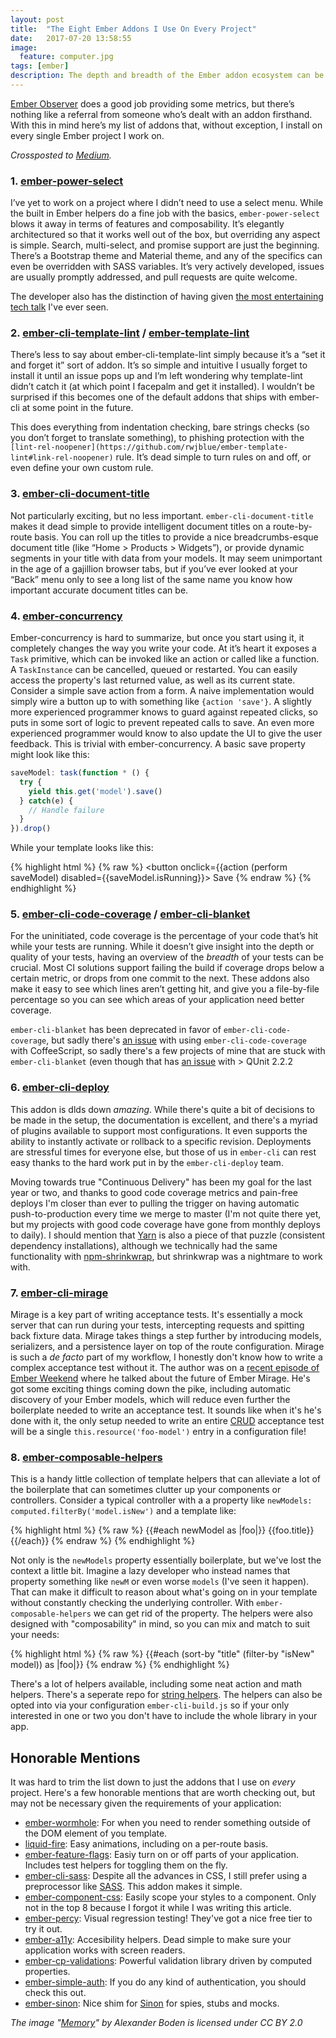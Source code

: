 ```yaml
---
layout: post
title:  "The Eight Ember Addons I Use On Every Project"
date:   2017-07-20 13:58:55
image:
  feature: computer.jpg
tags: [ember]
description: The depth and breadth of the Ember addon ecosystem can be overwhelming to novice developers. Installing a new addon can feel like a gamble, since you often don’t know what the pitfalls are until after you’ve lived with it in your codebase for a while.
---
```


[Ember Observer](https://emberobserver.com/) does a good job providing some metrics, but there’s nothing like a referral from someone who’s dealt with an addon firsthand. With this in mind here’s my list of addons that, without exception, I install on every single Ember project I work on.

_Crossposted to [Medium](https://medium.com/@lukedeniston/the-eight-ember-addons-i-use-on-every-project-8393bea3c96f)._

### 1. [ember-power-select](http://www.ember-power-select.com/)

I’ve yet to work on a project where I didn’t need to use a select menu. While the built in Ember helpers do a fine job with the basics, `ember-power-select` blows it away in terms of features and composability. It’s elegantly architectured so that it works well out of the box, but overriding any aspect is simple. Search, multi-select, and promise support are just the beginning. There’s a Bootstrap theme and Material theme, and any of the specifics can even be overridden with SASS variables. It’s very actively developed, issues are usually promptly addressed, and pull requests are quite welcome.

The developer also has the distinction of having given [the most entertaining tech talk](https://www.youtube.com/watch?v=MpFudGJn2J0) I've ever seen.

### 2. [ember-cli-template-lint](https://github.com/rwjblue/ember-cli-template-lint) / [ember-template-lint](https://github.com/rwjblue/ember-template-lint)

There’s less to say about ember-cli-template-lint simply because it’s a “set it and forget it” sort of addon. It’s so simple and intuitive I usually forget to install it until an issue pops up and I’m left wondering why template-lint didn’t catch it (at which point I facepalm and get it installed). I wouldn’t be surprised if this becomes one of the default addons that ships with ember-cli at some point in the future.

This does everything from indentation checking, bare strings checks (so you don’t forget to translate something), to phishing protection with the `[lint-rel-noopener](https://github.com/rwjblue/ember-template-lint#link-rel-noopener)` rule. It’s dead simple to turn rules on and off, or even define your own custom rule.

### 3. [ember-cli-document-title](https://github.com/kimroen/ember-cli-document-title)

Not particularly exciting, but no less important. `ember-cli-document-title` makes it dead simple to provide intelligent document titles on a route-by-route basis. You can roll up the titles to provide a nice breadcrumbs-esque document title (like “Home > Products > Widgets”), or provide dynamic segments in your title with data from your models. It may seem unimportant in the age of a gajillion browser tabs, but if you’ve ever looked at your “Back” menu only to see a long list of the same name you know how important accurate document titles can be.

### 4. [ember-concurrency](https://ember-concurrency.com)

Ember-concurrency is hard to summarize, but once you start using it, it completely changes the way you write your code. At it’s heart it exposes a `Task` primitive, which can be invoked like an action or called like a function. A `TaskInstance` can be cancelled, queued or restarted. You can easily access the property's last returned value, as well as its current state.
Consider a simple save action from a form. A naive implementation would simply wire a button up to with something like `{action 'save'}`. A slightly more experienced programmer knows to guard against repeated clicks, so puts in some sort of logic to prevent repeated calls to save. An even more experienced programmer would know to also update the UI to give the user feedback. This is trivial with ember-concurrency. A basic save property might look like this:

```javascript
saveModel: task(function * () {
  try {
    yield this.get('model').save()
  } catch(e) {
    // Handle failure
  }  
}).drop()
```

While your template looks like this:

{% highlight html %}
{% raw %}
<button onclick={{action (perform saveModel) disabled={{saveModel.isRunning}}>
  Save
</button>
{% endraw %}
{% endhighlight %}

### 5. [ember-cli-code-coverage](https://github.com/kategengler/ember-cli-code-coverage) / [ember-cli-blanket](https://github.com/sglanzer/ember-cli-blanket)

For the uninitiated, code coverage is the percentage of your code that’s hit while your tests are running. While it doesn’t give insight into the depth or quality of your tests, having an overview of the _breadth_ of your tests can be crucial. Most CI solutions support failing the build if coverage drops below a certain metric, or drops from one commit to the next. These addons also make it easy to see which lines aren’t getting hit, and give you a file-by-file percentage so you can see which areas of your application need better coverage.

`ember-cli-blanket` has been deprecated in favor of `ember-cli-code-coverage`, but sadly there's [an issue](https://github.com/kategengler/ember-cli-code-coverage/issues/55) with using `ember-cli-code-coverage` with CoffeeScript, so sadly there's a few projects of mine that are stuck with `ember-cli-blanket` (even though that has [an issue](https://github.com/sglanzer/ember-cli-blanket/issues/162) with > QUnit 2.2.2

### 6. [ember-cli-deploy](http://ember-cli-deploy.com/)

This addon is dlds down *amazing*. While there's quite a bit of decisions to be made in the setup, the documentation is excellent, and there's a myriad of plugins available to support most configurations. It even supports the ability to instantly activate or rollback to a specific revision. Deployments are stressful times for everyone else, but those of us in `ember-cli` can rest easy thanks to the hard work put in by the `ember-cli-deploy` team.

Moving towards true "Continuous Delivery" has been my goal for the last year or two, and thanks to good code coverage metrics and pain-free deploys I'm closer than ever to pulling the trigger on having automatic push-to-production every time we merge to master (I'm not quite there yet, but my projects with good code coverage have gone from monthly deploys to daily). I should mention that [Yarn](https://yarnpkg.com/en/) is also a piece of that puzzle (consistent dependency installations), although we technically had the same functionality with [npm-shrinkwrap](https://docs.npmjs.com/cli/shrinkwrap), but shrinkwrap was a nightmare to work with.


### 7. [ember-cli-mirage](http://www.ember-cli-mirage.com/)

Mirage is a key part of writing acceptance tests. It's essentially a mock server that can run during your tests, intercepting requests and spitting back fixture data. Mirage takes things a step further by introducing models, serializers, and a persistence layer on top of the route configuration. Mirage is such a _de facto_ part of my workflow, I honestly don't know how to write a complex acceptance test without it. The author was on a [recent episode of Ember Weekend](http://emberweekend.com/episodes/not-a-mirage-anymore) where he talked about the future of Ember Mirage. He's got some exciting things coming down the pike, including automatic discovery of your Ember models, which will reduce even further the boilerplate needed to write an acceptance test. It sounds like when it's he's done with it, the only setup needed to write an entire [CRUD](https://en.wikipedia.org/wiki/Create,_read,_update_and_delete) acceptance test will be a single `this.resource('foo-model')` entry in a configuration file!

### 8. [ember-composable-helpers](https://github.com/DockYard/ember-composable-helpers)

This is a handy little collection of template helpers that can alleviate a lot of the boilerplate that can sometimes clutter up your components or controllers. Consider a typical controller with a a property like `newModels: computed.filterBy('model.isNew')` and a template like:

{% highlight html %}
{% raw %}
{{#each newModel as |foo|}}
  {{foo.title}}
{{/each}}
{% endraw %}
{% endhighlight %}

Not only is the `newModels` property essentially boilerplate, but we've lost the context a little bit. Imagine a lazy developer who instead names that property something like `newM` or even worse `models` (I've seen it happen). That can make it difficult to reason about what's going on in your template without constantly checking the underlying controller. With `ember-composable-helpers` we can get rid of the property. The helpers were also designed with "composability" in mind, so you can mix and match to suit your needs:

{% highlight html %}
{% raw %}
{{#each (sort-by "title" (filter-by "isNew" model)) as |foo|}}
{% endraw %}
{% endhighlight %}

There's a lot of helpers available, including some neat action and math helpers. There's a seperate repo for [string helpers](https://github.com/romulomachado/ember-cli-string-helpers). The helpers can also be opted into via your configuration `ember-cli-build.js` so if your only interested in one or two you don't have to include the whole library in your app.

## Honorable Mentions

It was hard to trim the list down to just the addons that I use on *every* project. Here's a few honorable mentions that are worth checking out, but may not be necessary given the requirements of your application:

* [ember-wormhole](https://github.com/yapplabs/ember-wormhole): For when you need to render something outside of the DOM element of you template.
* [liquid-fire](http://ember-animation.github.io/liquid-fire/): Easy animations, including on a per-route basis.
* [ember-feature-flags](https://github.com/kategengler/ember-feature-flags): Easiy turn on or off parts of your application. Includes test helpers for toggling them on the fly.
* [ember-cli-sass](https://github.com/aexmachina/ember-cli-sass): Despite all the advances in CSS, I still prefer using a preprocessor like [SASS](http://sass-lang.com/). This addon makes it simple.
* [ember-component-css](https://github.com/ebryn/ember-component-css): Easily scope your styles to a component. Only not in the top 8 because I forgot it while I was writing this article.
* [ember-percy](https://percy.io/): Visual regression testing! They've got a nice free tier to try it out.
* [ember-a11y](https://github.com/ember-a11y/ember-a11y): Accesibility helpers. Dead simple to make sure your application works with screen readers.
* [ember-cp-validations](http://offirgolan.github.io/ember-cp-validations/): Powerful validation library driven by computed properties.
* [ember-simple-auth](http://ember-simple-auth.com/): If you do any kind of authentication, you should check this out.
* [ember-sinon](https://github.com/csantero/ember-sinon): Nice shim for [Sinon](http://sinonjs.org/) for spies, stubs and mocks.

_The image "[Memory](https://www.flickr.com/photos/bogenfreund/15610487302)" by Alexander Boden is licensed under CC BY 2.0_
